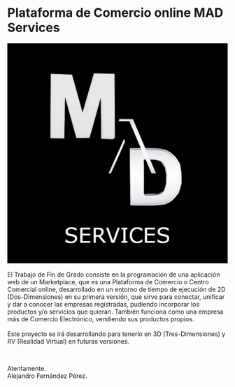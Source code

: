 # Plataforma de Comercio online MAD Services

![](madservices.png)

El Trabajo de Fin de Grado consiste en la programación de una aplicación web de un Marketplace, que es una Plataforma de Comercio o Centro Comercial online, desarrollado en un entorno de tiempo de ejecución de 2D (Dos-Dimensiones) en su primera versión, que sirve para conectar, unificar y dar a conocer las empresas registradas, pudiendo incorporar los productos y/o servicios que quieran. También funciona como una empresa más de Comercio Electrónico, vendiendo sus productos propios.
<br>
<br>
Este proyecto se irá desarrollando para tenerlo en 3D (Tres-Dimensiones) y RV (Realidad Virtual) en futuras versiones.

<br>

Atentamente.
<br>
Alejandro Fernández Pérez.